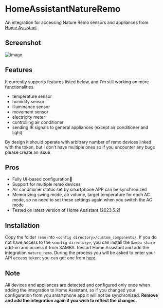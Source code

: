 # HomeAssistantNatureRemo
An integration for accessing Nature Remo sensors and appliances from [Home Assistant](https://www.home-assistant.io/).

## Screenshot
![image](https://user-images.githubusercontent.com/69963492/236639898-0fab7927-c70b-4eb5-9b9a-cecb3a3e8391.png)

## Features
It currently supports features listed below, and I'm still working on more functionalities.
* temperature sensor
* humidity sensor
* illuminance sensor
* movement sensor
* electricity meter
* controlling air conditioner
* sending IR signals to general appliances (except air conditioner and light)

By design it should operate with arbitrary number of remo devices linked with the token, but I don't have multiple ones so if you encounter any bugs please create an issue.

## Pros
* Fully UI-based configuration🤗
* Support for multiple remo devices
* Air conditioner status set by smartphone APP can be synchronized
* Memorizing swing mode, air volume, target temperature for each AC mode, so no need to set these settings again when you switch the AC mode
* Tested on latest version of Home Assistant (2023.5.2)

## Installation
Copy the folder `remo` into `<config directory>/custom_components/`. If you do not have access to the `<config directory>`, you can install the `Samba share` add-on and access it from SAMBA. Restart Home Assistant and add the integration `nature_remo`. During the process you will be asked to enter your API access token; you can get one from [here](https://home.nature.global/).

## Note
All devices and appliances are detected and configured only once when adding the integration to Home Assistant, so if you changed your configuration from you smartphone app it will not be synchronized. **Remove and add the integration again if you wish to reflect the changes.**
